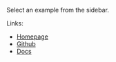 Select an example from the sidebar.

Links:
 * [Homepage](https://tonejs.github.io)
 * [Github](https://github.com/Tonejs/Tone.js)
 * [Docs](https://tonejs.github.io/docs)
